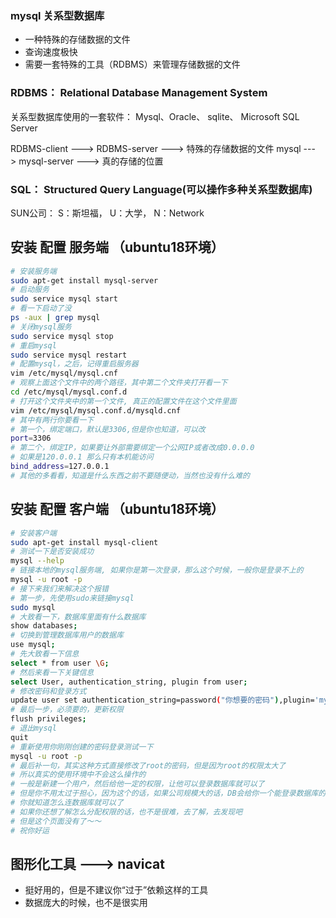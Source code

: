 ### mysql   关系型数据库
- 一种特殊的存储数据的文件
- 查询速度极快
- 需要一套特殊的工具（RDBMS）来管理存储数据的文件



### RDBMS： Relational Database Management System

关系型数据库使用的一套软件： Mysql、Oracle、 sqlite、 Microsoft SQL Server

RDBMS-client ---> RDBMS-server ---> 特殊的存储数据的文件
mysql        ---> mysql-server ---> 真的存储的位置

### SQL： Structured Query Language(可以操作多种关系型数据库)
SUN公司：  S：斯坦福， U：大学， N：Network

## 安装 配置 服务端 （ubuntu18环境）
```bash
# 安装服务端
sudo apt-get install mysql-server
# 启动服务
sudo service mysql start
# 看一下启动了没
ps -aux | grep mysql
# 关闭mysql服务
sudo service mysql stop
# 重启mysql
sudo service mysql restart
# 配置mysql，之后，记得重启服务器
vim /etc/mysql/mysql.cnf
# 观察上面这个文件中的两个路径，其中第二个文件夹打开看一下
cd /etc/mysql/mysql.conf.d
# 打开这个文件夹中的第一个文件, 真正的配置文件在这个文件里面
vim /etc/mysql/mysql.conf.d/mysqld.cnf
# 其中有两行你要看一下
# 第一个，绑定端口，默认是3306,但是你也知道，可以改
port=3306
# 第二个，绑定IP，如果要让外部需要绑定一个公网IP或者改成0.0.0.0
# 如果是120.0.0.1 那么只有本机能访问
bind_address=127.0.0.1
# 其他的多看看，知道是什么东西之前不要随便动，当然也没有什么难的
```
## 安装 配置 客户端 （ubuntu18环境）
```bash
# 安装客户端
sudo apt-get install mysql-client
# 测试一下是否安装成功
mysql --help
# 链接本地的mysql服务端, 如果你是第一次登录，那么这个时候，一般你是登录不上的
mysql -u root -p
# 接下来我们来解决这个报错
# 第一步，先使用sudo来链接mysql
sudo mysql
# 大致看一下，数据库里面有什么数据库
show databases;
# 切换到管理数据库用户的数据库
use mysql;
# 先大致看一下信息
select * from user \G;
# 然后来看一下关键信息
select User, authentication_string, plugin from user;
# 修改密码和登录方式
update user set authentication_string=password("你想要的密码"),plugin='mysql_native_password' where user='root'
# 最后一步，必须要的，更新权限
flush privileges;
# 退出mysql
quit
# 重新使用你刚刚创建的密码登录测试一下
mysql -u root -p
# 最后补一句，其实这种方式直接修改了root的密码，但是因为root的权限太大了
# 所以真实的使用环境中不会这么操作的
# 一般是新建一个用户，然后给他一定的权限，让他可以登录数据库就可以了
# 但是你不用太过于担心，因为这个的话，如果公司规模大的话，DB会给你一个能登录数据库的账户密码的
# 你就知道怎么连数据库就可以了
# 如果你还想了解怎么分配权限的话，也不是很难，去了解，去发现吧
# 但是这个页面没有了～～
# 祝你好运

```
## 图形化工具 ---> navicat

- 挺好用的，但是不建议你“过于”依赖这样的工具
- 数据庞大的时候，也不是很实用
